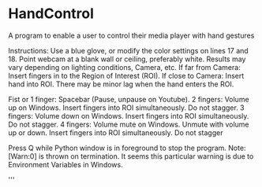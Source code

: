 # HandControl
A program to enable a user to control their media player with hand gestures

Instructions:
Use a blue glove, or modify the color settings on lines  17 and 18.
Point webcam at a blank wall or ceiling, preferably white.
Results may vary depending on lighting conditions, Camera, etc.
If far from Camera: Insert fingers in to the Region of Interest (ROI).
If close to Camera: Insert hand into ROI.
There may be minor lag when the hand enters the ROI.

Fist or 1 finger: Spacebar (Pause, unpause on Youtube).
2 fingers: Volume up on Windows. Insert fingers into ROI simultaneously. Do not stagger.
3 fingers: Volume down on Windows. Insert fingers into ROI simultaneously. Do not stagger.
4 fingers: Volume mute on Windows. Unmute with volume up or down. Insert fingers into ROI simultaneously. Do not stagger

Press Q while Python window is in foreground to stop the program.
Note: [Warn:0] is thrown on termination. It seems this particular warning is due to Environment Variables in Windows.

'''
